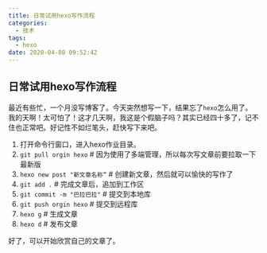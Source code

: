 ```yaml
---
title: 日常试用hexo写作流程
categories:
  - 技术
tags:
  - hexo
date: 2020-04-08 09:52:42
---
```


## 日常试用hexo写作流程

最近有些忙，一个月没写博客了。今天突然想写一下，结果忘了`hexo`怎么用了。我的天啊！太可怕了！这才几天啊，我这是个假脑子吗？其实已经四十多了，记不住也正常吧。好记性不如烂笔头，赶快写下来吧。

1. 打开命令行窗口，进入hexo作业目录。
2. `git pull orgin hexo` # 因为使用了多端管理，所以每次写文章前要拉取一下最新版
3. `hexo new post "新文章名称“` # 创建新文章，然后就可以愉快的写作了
4. `git add .` # 完成文章后，追加到工作区
5. `git commit -m "巴拉巴拉"` # 提交到本地库
6. `git push orgin hexo` # 提交到远程库
7. `hexo g` # 生成文章
8. `hexo d` # 发布文章

好了，可以开始欣赏自己的文章了。


